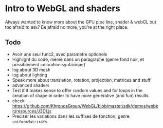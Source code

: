 Intro to WebGL and shaders
==========================

Always wanted to know more about the GPU pipe line, shader & webGL but too afraid to ask? Be afraid no more, you're at the right place.


## Todo
* Avoir une seul func2, avec parametre optionels
* Highlight du code, meme dans un paragraphe (genre fond noir, et possiblement coloration syntaxique)
* log about 3D mesh
* log about lighting
* Speak more about translation, rotation, projection, matrices and stuff
* advanced shaders
* Test if it makes sense to offer random values and for loops in the creation of shape in order to have more generative (and fun) results
* check https://github.com/KhronosGroup/WebGL/blob/master/sdk/demos/webkit/resources/J3DI.js
* Preciser les variations dans les suffixes de fonction, genre `uniformMatrix4fv`
